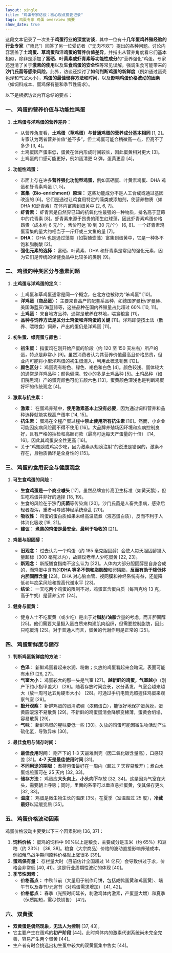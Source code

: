 ```yaml
---
layout: single
title: "鸡蛋专家访谈：核心观点摘要记录"
tags: 鸡蛋专家 鸡蛋 overview 摘要
show_date: true
---
```


这段文本记录了一次关于**鸡蛋行业的深度访谈**，其中一位有**十几年蛋鸡养殖经验的行业专家**（“师兄”）回答了另一位受访者（“无肉不欢”）提出的各种问题。讨论内容涵盖了**土鸡蛋、草鸡蛋和洋鸡蛋的营养价值差异**，并指出从营养角度看它们基本相似，除非是添加了**富硒、叶黄素或虾青素等功能性成分**的“营养强化”鸡蛋。专家还澄清了关于**激素的使用**以及**生食鸡蛋的安全性**等常见误解，强调生食可能带来的**沙门氏菌等感染风险**。此外，访谈还探讨了**如何判断鸡蛋的新鲜度**（例如通过蛋壳色泽和气室大小），**鸡蛋的最佳储存方法和时间**，以及**影响鸡蛋价格波动的因素**（如饲料成本、蛋鸡保有量和季节性需求）。

<!--more-->

以下是根据访谈内容总结的要点：

### 一、 鸡蛋的营养价值与功能性鸡蛋

1.  **土鸡蛋与洋鸡蛋的营养差异：**

    - 从营养角度看，**土鸡蛋（草鸡蛋）与普通鸡蛋的营养成分基本相同** [1, 2]。专家认为两者营养价值“差不多”，但土鸡蛋可能会稍微高一点，但高不了多少 [3, 4]。
    - 土鸡蛋因产蛋率低，蛋黄在体内形成时间较长，因此蛋黄相对更大 [3]。
    - 土鸡蛋的口感可能更好，例如蛋清更 Q 弹，蛋黄更香 [4]。

2.  **功能性鸡蛋：**
    - 市面上存在许多**营养强化功能型鸡蛋**，例如富硒蛋、叶黄素鸡蛋、DHA 鸡蛋和虾青素鸡蛋 [1, 5]。
    - **富集（Bio-enrichment）原理：** 这些功能成分不是人工合成或通过基因改造的 [6]。它们是通过让鸡食用特定的藻类或添加剂，使营养物质（如 DHA 和虾青素）在体内富集到蛋黄中 [2, 6, 7]。
    - **虾青素：** 虾青素是自然界已知的抗氧化性最强的一种物质，排名高于蓝莓中的花青素 [8]。虾青素来源于昂贵的雨生红球藻，因此虾青素鸡蛋价格昂贵（成本约 6 元/个，售价可达 10 到 30 元/个） [6, 8]。一个虾青素鸡蛋富集的量大约相当于一斤虾或三文鱼的量 [7]。
    - **DHA：** DHA 也是通过藻类（如裂殖壶藻）富集到蛋黄中，它是一种多不饱和脂肪酸 [2]。
    - **强化元素的选择：** 富硒、叶黄素、DHA 和虾青素是常见的强化元素，因为它们是传统的保健食品中比较多的类别 [9]。

### 二、 鸡蛋的种类区分与激素问题

1.  **土鸡蛋与洋鸡蛋的定义：**

    - 土鸡蛋和草鸡蛋通常是同一个概念，在北方也被称为“笨鸡蛋” [10]。
    - **洋鸡蛋（商品蛋）：** 主要来自高产的配套系品种，如德国罗曼粉/罗曼赫、美国海蓝灰/海蓝赫等，这些品种在国内养殖量占比超过 60% [10, 11]。
    - **土鸡蛋：** 来自地方品种，通常是散养在林地，喂食粮食 [11]。
    - **品种与饲养方法是区分土鸡蛋和洋鸡蛋的关键** [11]。洋鸡即便按土法（散养、喂粮食）饲养，产出的蛋仍是洋鸡蛋 [11]。

2.  **初生蛋、绿壳蛋与颜色：**

    - **初生蛋：** 指蛋鸡在刚开始产蛋的阶段（约 120 至 150 天左右）所产的蛋，特点是非常小 [9]。虽然消费者认为其营养价值最高且价格昂贵，但业内可能将小型洋鸡蛋的初生蛋混入，利用此概念销售 [12]。
    - **颜色区分：** 鸡蛋壳有粉色、绿色、褐色和白色 [4]。颜色较浅、蛋体较大的通常是洋鸡品种；颜色偏深、较小的多是土鸡品种 [5]。土鸡品种（如旧院黑鸡）产的蛋壳颜色可能五颜六色 [13]。蛋黄颜色深浅也是判断鸡蛋好坏的传统观念 [4]。

3.  **激素与抗生素：**
    - **激素：** 在蛋鸡养殖中，**使用激素基本上没有必要**，因为通过饲料营养和品种选择就能实现高产蛋率 [14, 15]。
    - **抗生素：** 蛋鸡在全程产蛋过程中**禁止使用所有抗生素** [16]。然而，小企业可能因疾病风险而不得不使用 [16]。大品牌养殖场因环境和疾病控制良好，且有严格的抽检和高额罚款（最高可达每天产蛋量的十倍） [14, 16]，因此其鸡蛋安全性更高 [16]。
    - 关于“鸡翅膀或鸡尖少吃，因为激素从翅膀注射”的说法是错误的，激素不存在，且物质循环是全身性的 [15]。

### 三、 鸡蛋的食用安全与健康观念

1.  **可生食鸡蛋的风险：**

    - **生食鸡蛋是一个商业噱头** [17]。虽然品牌宣传高卫生标准（如黄天鹅），但生吃鸡蛋并非好的选择 [18, 19]。
    - 生食的风险在于**沙门氏菌**等传染病 [20]。沙门氏菌是人畜共患病，感染后轻者腹泻，重者可导致神经系统紊乱 [20]。
    - **吸收性：** 鸡蛋的蛋白质如果未经高温蒸煮（液态蛋白质），反而不利于人体消化吸收 [19, 21]。
    - **建议：** **煮熟的鸡蛋是最安全、最利于吸收的** [21]。

2.  **鸡蛋与胆固醇：**

    - **旧观念：** 过去认为一个鸡蛋（约 185 毫克胆固醇）会使人每天胆固醇摄入量超标（300 毫克以内），故建议老年人少吃蛋黄 [22, 23]。
    - **新观念：** 新版膳食指南不这么认为 [22]。人体内大部分胆固醇是自身合成的，而鸡蛋中含有的**DHA 等多不饱和脂肪酸**和卵磷脂，**反而有助于降低体内胆固醇含量** [23]。DHA 对心脑血管、视网膜和神经系统有益，还能降低老年痴呆风险和提高代谢水平 [23]。
    - **结论：** 一天吃两个鸡蛋的限制不对，鸡蛋富含蛋白质（每百克约 13 克，高于牛奶）是营养宝库 [24]。

3.  **健身与蛋黄：**
    - 健身人士不吃蛋黄（或少吃）是出于对**脂肪/油脂**含量的考虑，而非胆固醇 [25]。他们需要大量摄入蛋白质来构建肌肉组织，但需要控制脂肪，因此只吃蛋清 [25]。对于普通人而言，蛋黄的代谢作用是正常的 [25]。

### 四、 鸡蛋新鲜度与储存

1.  **判断鸡蛋新鲜度的方法：**

    - **色泽：** 新鲜鸡蛋看起来水润、粉嫩；久放的鸡蛋看起来会暗沉，表面可能有水印 [26, 27]。
    - **气室大小：** 鸡蛋较大的那一头是气室 [27]。**越新鲜的鸡蛋，气室越小**（刚产下约小指甲盖大） [28]。随着存放时间变长，水分蒸发，气室会越来越大（放一周可达五角硬币大小） [28]。可通过手机电筒光照握住鸡蛋来观察气室 [28]。
    - **敲开观察：** 新鲜鸡蛋的蛋清浓稠（浓稠蛋白），能很好地保护蛋黄膜，蛋黄圆滚滚不易散黄 [29]。不新鲜的鸡蛋蛋清会降解变稀薄，蛋黄会坍塌，容易散黄 [29]。
    - **气味：** 新鲜鸡蛋的腥味要低一些 [30]。久放的鸡蛋可能因微生物活动产生硫化氢，导致异味 [30]。

2.  **最佳食用与储存时间：**
    - **最佳食用时间：** 刚产下的 1-3 天最难剥壳（因二氧化碳含量高），口感较差 [31]。**4-7 天是最佳使用时间** [31]。
    - **不同用途的期限：** 煮荷包蛋最好在一周内（超过 7 天容易散开）；煮白水蛋或煎蛋可在 25 天内 [32, 33]。
    - **储存方法：** 鸡蛋应**大头向上、小头向下**存放 [32, 34]。这是因为气室在大头，需要朝上呼吸；同时，里面的系带可以垂直悬挂蛋黄，使其保存更久 [32, 33]。
    - **温度：** 鸡蛋是微生物生长的温床 [35]。在夏季（室温超过 25 度），**冷藏最好**以延缓变质 [35]。

### 五、 鸡蛋价格波动因素

鸡蛋价格波动主要受以下三个因素影响 [36, 37]：

1.  **饲料价格：** 蛋鸡的饲料中 90%以上是粮食，主要成分是玉米（约 65%）和豆粕（约 23%） [36, 38]。粮食（大宗商品）价格的波动直接影响养殖成本，例如俄乌战争期间原料价格就上涨很多 [39]。
2.  **蛋鸡保有量：** 存栏量大时（目前估计全国超过 14 亿只）会导致供过于求，价格会非常低 [40, 41]。这是行业周期性波动的体现 [40]。
3.  **季节性因素：**
    - **价格高点：** 中秋节前（大量用于制作月饼，包括咸鸭蛋黄和鸡蛋黄）、端午节以及春节/元宵节（对鸡蛋需求增加） [41, 42]。
    - **价格低点：** 春季（光照时间延长，刺激鸡体内激素，产蛋量大增）和夏季（保质期短，需尽快销售） [42]。

### 六、 双黄蛋

- **双黄蛋是偶然现象，无法人为控制** [37, 43]。
- 它主要产生在蛋鸡的**初产阶段** [44]。此时鸡体内的激素代谢系统尚未完全完善，容易产生两个蛋黄 [44]。
- 生产者有时会挑选出初生蛋中较大的双黄蛋集中售卖 [44]。
